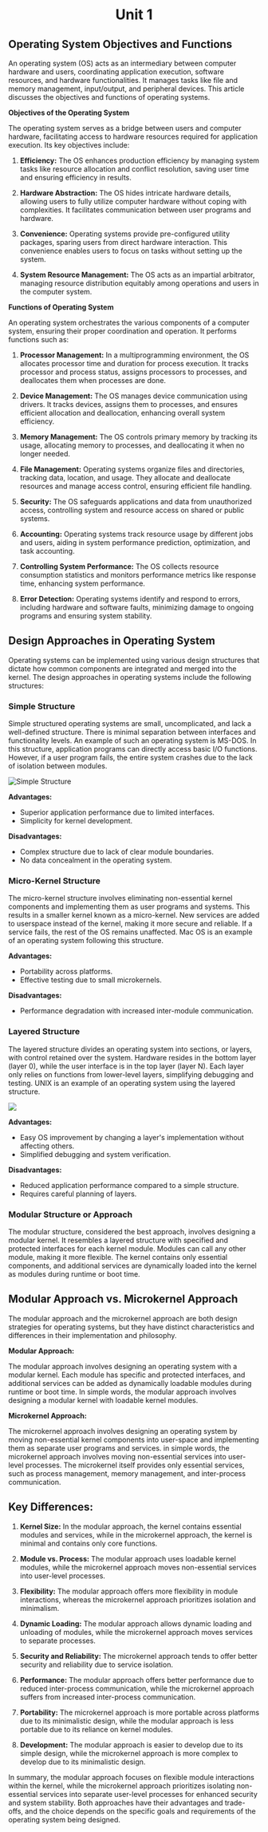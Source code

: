 # <p align="center"> Unit 1 </p>

## Operating System Objectives and Functions

An operating system (OS) acts as an intermediary between computer hardware and users, coordinating application execution, software resources, and hardware functionalities. It manages tasks like file and memory management, input/output, and peripheral devices. This article discusses the objectives and functions of operating systems.

**Objectives of the Operating System**

The operating system serves as a bridge between users and computer hardware, facilitating access to hardware resources required for application execution. Its key objectives include:

1. **Efficiency:** The OS enhances production efficiency by managing system tasks like resource allocation and conflict resolution, saving user time and ensuring efficiency in results.

2. **Hardware Abstraction:** The OS hides intricate hardware details, allowing users to fully utilize computer hardware without coping with complexities. It facilitates communication between user programs and hardware.

3. **Convenience:** Operating systems provide pre-configured utility packages, sparing users from direct hardware interaction. This convenience enables users to focus on tasks without setting up the system.

4. **System Resource Management:** The OS acts as an impartial arbitrator, managing resource distribution equitably among operations and users in the computer system.

**Functions of Operating System**

An operating system orchestrates the various components of a computer system, ensuring their proper coordination and operation. It performs functions such as:

1. **Processor Management:** In a multiprogramming environment, the OS allocates processor time and duration for process execution. It tracks processor and process status, assigns processors to processes, and deallocates them when processes are done.

2. **Device Management:** The OS manages device communication using drivers. It tracks devices, assigns them to processes, and ensures efficient allocation and deallocation, enhancing overall system efficiency.

3. **Memory Management:** The OS controls primary memory by tracking its usage, allocating memory to processes, and deallocating it when no longer needed.

4. **File Management:** Operating systems organize files and directories, tracking data, location, and usage. They allocate and deallocate resources and manage access control, ensuring efficient file handling.

5. **Security:** The OS safeguards applications and data from unauthorized access, controlling system and resource access on shared or public systems.

6. **Accounting:** Operating systems track resource usage by different jobs and users, aiding in system performance prediction, optimization, and task accounting.

7. **Controlling System Performance:** The OS collects resource consumption statistics and monitors performance metrics like response time, enhancing system performance.

8. **Error Detection:** Operating systems identify and respond to errors, including hardware and software faults, minimizing damage to ongoing programs and ensuring system stability.



## Design Approaches in Operating System

Operating systems can be implemented using various design structures that dictate how common components are integrated and merged into the kernel. The design approaches in operating systems include the following structures:

### Simple Structure
Simple structured operating systems are small, uncomplicated, and lack a well-defined structure. There is minimal separation between interfaces and functionality levels. An example of such an operating system is MS-DOS. In this structure, application programs can directly access basic I/O functions. However, if a user program fails, the entire system crashes due to the lack of isolation between modules.

![Simple Structure](2023-08-14-22-45-09.png)

**Advantages:**
- Superior application performance due to limited interfaces.
- Simplicity for kernel development.

**Disadvantages:**
- Complex structure due to lack of clear module boundaries.
- No data concealment in the operating system.

### Micro-Kernel Structure
The micro-kernel structure involves eliminating non-essential kernel components and implementing them as user programs and systems. This results in a smaller kernel known as a micro-kernel. New services are added to userspace instead of the kernel, making it more secure and reliable. If a service fails, the rest of the OS remains unaffected. Mac OS is an example of an operating system following this structure.

**Advantages:**
- Portability across platforms.
- Effective testing due to small microkernels.

**Disadvantages:**
- Performance degradation with increased inter-module communication.

### Layered Structure
The layered structure divides an operating system into sections, or layers, with control retained over the system. Hardware resides in the bottom layer (layer 0), while the user interface is in the top layer (layer N). Each layer only relies on functions from lower-level layers, simplifying debugging and testing. UNIX is an example of an operating system using the layered structure.

![](2023-08-14-22-47-46.png)

**Advantages:**
- Easy OS improvement by changing a layer's implementation without affecting others.
- Simplified debugging and system verification.

**Disadvantages:**
- Reduced application performance compared to a simple structure.
- Requires careful planning of layers.

### Modular Structure or Approach
The modular structure, considered the best approach, involves designing a modular kernel. It resembles a layered structure with specified and protected interfaces for each kernel module. Modules can call any other module, making it more flexible. The kernel contains only essential components, and additional services are dynamically loaded into the kernel as modules during runtime or boot time.




## Modular Approach vs. Microkernel Approach

The modular approach and the microkernel approach are both design strategies for operating systems, but they have distinct characteristics and differences in their implementation and philosophy.

**Modular Approach:**

The modular approach involves designing an operating system with a modular kernel. Each module has specific and protected interfaces, and additional services can be added as dynamically loadable modules during runtime or boot time. In simple words, the modular approach involves designing a modular kernel with loadable kernel modules.

**Microkernel Approach:**

The microkernel approach involves designing an operating system by moving non-essential kernel components into user-space and implementing them as separate user programs and services. in simple words, the microkernel approach involves moving non-essential services into user-level processes.
The microkernel itself provides only essential services, such as process management, memory management, and inter-process communication.

## Key Differences:

1. **Kernel Size:** In the modular approach, the kernel contains essential modules and services, while in the microkernel approach, the kernel is minimal and contains only core functions.
   
2. **Module vs. Process:** The modular approach uses loadable kernel modules, while the microkernel approach moves non-essential services into user-level processes.
   
3. **Flexibility:** The modular approach offers more flexibility in module interactions, whereas the microkernel approach prioritizes isolation and minimalism.
   
4. **Dynamic Loading:** The modular approach allows dynamic loading and unloading of modules, while the microkernel approach moves services to separate processes.
   
5. **Security and Reliability:** The microkernel approach tends to offer better security and reliability due to service isolation.

6. **Performance:** The modular approach offers better performance due to reduced inter-process communication, while the microkernel approach suffers from increased inter-process communication.

7. **Portability:** The microkernel approach is more portable across platforms due to its minimalistic design, while the modular approach is less portable due to its reliance on kernel modules.

8. **Development:** The modular approach is easier to develop due to its simple design, while the microkernel approach is more complex to develop due to its minimalistic design.

In summary, the modular approach focuses on flexible module interactions within the kernel, while the microkernel approach prioritizes isolating non-essential services into separate user-level processes for enhanced security and system stability. Both approaches have their advantages and trade-offs, and the choice depends on the specific goals and requirements of the operating system being designed.